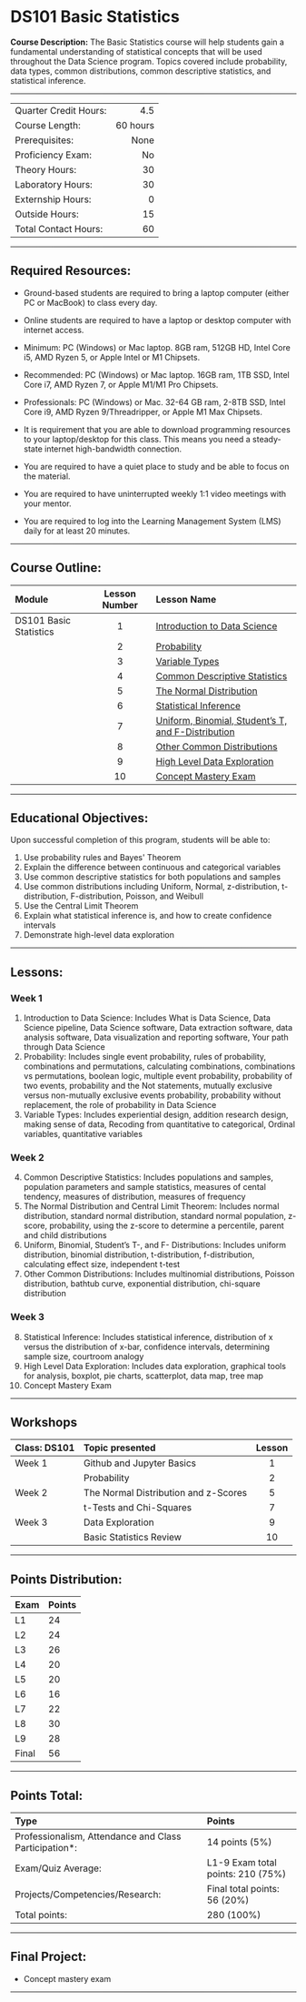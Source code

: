 # DS101 Basic Statistics

**Course Description:** The Basic Statistics course will help students gain a fundamental understanding of statistical concepts that will be used throughout the Data Science program.  Topics covered include probability, data types, common distributions, common descriptive statistics, and statistical inference. 

<hr style="border: 0; height: 1px; background-image: linear-gradient(to right, rgba(0, 0, 0, 0), rgba(0, 0, 0, 0.75), rgba(0, 0, 0, 0));"/>

|                     |    |
|:---                 |---:|
|Quarter Credit Hours:|4.5|
|Course Length:       |60 hours|
|Prerequisites:       |None|
|Proficiency Exam:    |No|
|Theory Hours: 	      |30|
|Laboratory Hours:	  |30|
|Externship Hours:	  |0 |
|Outside Hours:	      |15|
|Total Contact Hours: |60|

<hr style="border: 0; height: 1px; background-image: linear-gradient(to right, rgba(0, 0, 0, 0), rgba(0, 0, 0, 0.75), rgba(0, 0, 0, 0));"/>

## Required Resources: 
- Ground-based students are required to bring a laptop computer (either PC or MacBook) to class every day.  

- Online students are required to have a laptop or desktop computer with internet access.  

- Minimum: PC (Windows) or Mac laptop. 8GB ram, 512GB HD, Intel Core i5,  AMD Ryzen 5, or Apple Intel or M1 Chipsets.

- Recommended: PC (Windows) or Mac laptop. 16GB ram, 1TB SSD, Intel Core i7, AMD Ryzen 7, or Apple M1/M1 Pro Chipsets.

- Professionals: PC (Windows) or Mac. 32-64 GB ram, 2-8TB SSD, Intel Core i9, AMD Ryzen 9/Threadripper, or Apple M1 Max Chipsets.

- It is requirement that you are able to download programming resources to your laptop/desktop for this class. This means you need a steady-state internet high-bandwidth connection.

- You are required to have a quiet place to study and be able to focus on the material.

- You are required to have uninterrupted weekly 1:1 video meetings with your mentor.

- You are required to log into the Learning Management System (LMS) daily for at least 20 minutes.


<hr style="border: 0; height: 1px; background-image: linear-gradient(to right, rgba(0, 0, 0, 0), rgba(0, 0, 0, 0.75), rgba(0, 0, 0, 0));"/>

## Course Outline:

|Module                 |Lesson Number|Lesson Name|
|:---                   |:---:        |:---       |
|DS101 Basic Statistics |1   | [Introduction to Data Science](DS101L1.ipynb) |
|                       |2   | [Probability  ](DS101L2.ipynb)                |
|                       |3   | [Variable Types ](DS101L3.ipynb)              |
|                       |4   | [Common Descriptive Statistics](DS101L4.ipynb)|
|                       |5   | [The Normal Distribution](DS101L5.ipynb)      |
|                       |6   | [Statistical Inference](DS101L6.ipynb)        | 
|                       |7   | [Uniform, Binomial, Student’s T, and F-Distribution](DS101L7.ipynb)|
|                       |8   | [Other Common Distributions](DS101L8.ipynb)| 
|                       |9   | [High Level Data Exploration](DS101L9.ipynb)| 
|                       |10  | [Concept Mastery Exam]()| 


<hr style="border: 0; height: 1px; background-image: linear-gradient(to right, rgba(0, 0, 0, 0), rgba(0, 0, 0, 0.75), rgba(0, 0, 0, 0));"/>

## Educational Objectives:

Upon successful completion of this program, students will be able to:
  
1.	Use probability rules and Bayes' Theorem
2.	Explain the difference between continuous and categorical variables
3.	Use common descriptive statistics for both populations and samples
4.	Use common distributions including Uniform, Normal, z-distribution, t-distribution, F-distribution, Poisson, and Weibull
5.	Use the Central Limit Theorem
6.	Explain what statistical inference is, and how to create confidence intervals
7.	Demonstrate high-level data exploration

<hr style="border: 0; height: 1px; background-image: linear-gradient(to right, rgba(0, 0, 0, 0), rgba(0, 0, 0, 0.75), rgba(0, 0, 0, 0));"/>

## Lessons:

### Week 1
1.	Introduction to Data Science: Includes What is Data Science, Data Science pipeline, Data Science software, Data extraction software, data analysis software, Data visualization and reporting software, Your path through Data Science
2.	Probability: Includes single event probability, rules of probability, combinations and permutations, calculating combinations, combinations vs permutations, boolean logic, multiple event probability, probability of two events, probability and the Not statements, mutually exclusive versus non-mutually exclusive events probability, probability without replacement, the role of probability in Data Science
3.	Variable Types: Includes experiential design, addition research design, making sense of data, Recoding from quantitative to categorical, Ordinal variables, quantitative variables

### Week 2
4.	Common Descriptive Statistics: Includes populations and samples, population parameters and sample statistics, measures of cental tendency, measures of distribution, measures of frequency
5.	The Normal Distribution and Central Limit Theorem: Includes normal distribution, standard normal distribution, standard normal population, z-score, probability, using the z-score to determine a percentile, parent and child distributions
6.	Uniform, Binomial, Student’s T-, and F- Distributions: Includes uniform distribution, binomial distribution, t-distribution, f-distribution, calculating effect size, independent t-test
7.	Other Common Distributions: Includes multinomial distributions, Poisson distribution, bathtub curve, exponential distribution, chi-square distribution

### Week 3
8.	Statistical Inference: Includes statistical inference, distribution of x versus the distribution of x-bar, confidence intervals, determining sample size, courtroom analogy
9.	High Level Data Exploration: Includes data exploration, graphical tools for analysis, boxplot, pie charts, scatterplot, data map, tree map
10.	Concept Mastery Exam

<hr style="border: 0; height: 1px; background-image: linear-gradient(to right, rgba(0, 0, 0, 0), rgba(0, 0, 0, 0.75), rgba(0, 0, 0, 0));"/>

## Workshops

|Class: DS101      |Topic presented                       |Lesson|
|:---              |:---                                  |:---: |
|Week 1            | Github and Jupyter Basics            | 1    |
|                  | Probability                          | 2    |
|Week 2            | The Normal Distribution and z-Scores | 5    |
|                  | t-Tests and Chi-Squares              | 7    |
|Week 3            | Data Exploration                     | 9    |
|                  | Basic Statistics Review              | 10   |

<hr style="border: 0; height: 1px; background-image: linear-gradient(to right, rgba(0, 0, 0, 0), rgba(0, 0, 0, 0.75), rgba(0, 0, 0, 0));"/>

## Points Distribution:

|Exam |Points|
|:--- |:---  |	
|L1|24|
|L2|24|
|L3|26|
|L4|20|
|L5|20|
|L6|16|
|L7|22|
|L8|30|
|L9|28|
|Final|56|

<hr style="border: 0; height: 1px; background-image: linear-gradient(to right, rgba(0, 0, 0, 0), rgba(0, 0, 0, 0.75), rgba(0, 0, 0, 0));"/>

## Points Total:

|Type  | Points  |
|:--- |:--- |	
|Professionalism, Attendance and Class Participation*: |14 points (5%)| 
|Exam/Quiz Average: |L1-9 Exam total points: 210 (75%) |
|Projects/Competencies/Research: |Final total points: 56 (20%)| 
|Total points: |280 (100%)|

<hr style="border: 0; height: 1px; background-image: linear-gradient(to right, rgba(0, 0, 0, 0), rgba(0, 0, 0, 0.75), rgba(0, 0, 0, 0));"/>

## Final Project:

- Concept mastery exam

<hr style="border: 0; height: 1px; background-image: linear-gradient(to right, rgba(0, 0, 0, 0), rgba(0, 0, 0, 0.75), rgba(0, 0, 0, 0));"/>
